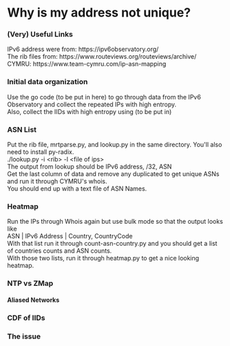 <h1>Why is my address not unique?</h1>

<h3>(<b>Very</b>) Useful Links</h3>
<p>
  IPv6 address were from: https://ipv6observatory.org/ <br>
  The rib files from: https://www.routeviews.org/routeviews/archive/ <br>
  CYMRU: https://www.team-cymru.com/ip-asn-mapping
</p>

<h3>Initial data organization</h3>
<p>
  Use the go code (to be put in here) to go through data from the IPv6 Observatory and collect the repeated IPs with high entropy. <br>
  Also, collect the IIDs with high entropy using (to be put in)
</p>

<h3>ASN List</h3>
<p>
  Put the rib file, mrtparse.py, and lookup.py in the same directory. You'll also need to install py-radix.<br>
  ./lookup.py -i &lt;rib&gt; -l &lt;file of ips&gt; <br>
  The output from lookup should be IPv6 address, /32, ASN <br>
  Get the last column of data and remove any duplicated to get unique ASNs and run it through CYMRU's whois. <br>
  You should end up with a text file of ASN Names.
</p>

<h3>Heatmap</h3>
<p>
  Run the IPs through Whois again but use bulk mode so that the output looks like<br>
  ASN | IPv6 Address | Country, CountryCode <br>
  With that list run it through count-asn-country.py and you should get a list of countries counts and ASN counts. <br>
  With those two lists, run it through heatmap.py to get a nice looking heatmap.
</p>

<h3>NTP vs ZMap</h3>
<p>
  
</p>
<h4>Aliased Networks</h4>
<p>
  
</p>

<h3>CDF of IIDs</h3>
<p>
  
</p>

<h3>The issue</h3>
<p>
  
</p>
